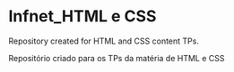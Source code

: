 # Infnet_HTML e CSS
Repository created for HTML and CSS content TPs.

Repositório criado para os TPs da matéria de HTML e CSS
